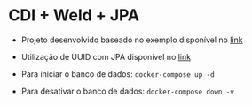 # CDI + Weld + JPA

* Projeto desenvolvido baseado no exemplo disponível no [link](https://www.sitepoint.com/cdi-weld-inject-jpa-hibernate-entity-managers/)
* Utilização de UUID com JPA disponível no [link](https://phauer.com/2016/uuids-hibernate-mysql/)

* Para iniciar o banco de dados: ```docker-compose up -d```
* Para desativar o banco de dados: ```docker-compose down -v```
